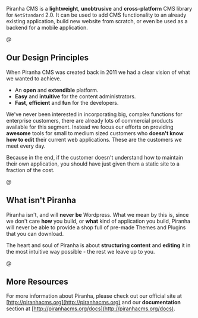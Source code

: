 Piranha CMS is a **lightweight**, **unobtrusive** and **cross-platform** CMS library for `NetStandard` 2.0. It can be used to add CMS functionality to an already existing application, build new website from scratch, or even be used as a backend for a mobile application.

@

## Our Design Principles

When Piranha CMS was created back in 2011 we had a clear vision of what we wanted to achieve.

* An **open** and **extendible** platform.
* **Easy** and **intuitive** for the content administrators.
* **Fast**, **efficient** and **fun** for the developers.


We've never been interested in incorporating big, complex functions for enterprise customers, there are already lots of commercial products available for this segment. Instead we focus our efforts on providing **awesome** tools for small to medium sized customers who **doesn't know how to edit** their current web applications. These are the customers we meet every day.

Because in the end, if the customer doesn't understand how to maintain their own application, you should have just given them a static site to a fraction of the cost.

@

## What isn't Piranha

Piranha isn't, and will **never be** Wordpress. What we mean by this is, since we don't care **how** you build, or **what** kind of application you build, Piranha will never be able to  provide a shop full of pre-made Themes and Plugins that you can download.

The heart and soul of Piranha is about **structuring content** and **editing** it in the most intuitive way possible - the rest we leave up to you.

@

## More Resources

For more information about Piranha, please check out our official site at [http://piranhacms.org](http://piranhacms.org) and our **documentation** section at [http://piranhacms.org/docs](http://piranhacms.org/docs).